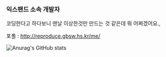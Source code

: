 ### 익스팬드 소속 개발자

코딩한다고 하다보니 맨날 이상한것만 만드는 것 같은데 뭐 어쩌겠어요.,

포폴 : http://reproduce.gbsw.hs.kr/me/


![Anurag's GitHub stats](https://github-readme-stats.vercel.app/api?username=reproduce0529&show_icons=true&theme=radical)
